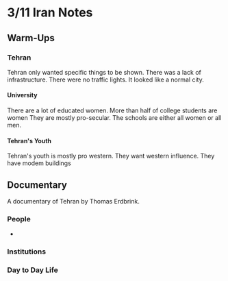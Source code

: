 # 3/11 Iran Notes
## Warm-Ups
### Tehran
Tehran only wanted specific things to be shown. There was a lack of infrastructure. There were no traffic lights. It looked like a normal city.
#### University
There are a lot of educated women. More than half of college students are women They are mostly pro-secular. The schools are either all women or all men.
#### Tehran's Youth
Tehran's youth is mostly pro western. They want western influence. They have modem buildings
## Documentary
A documentary of Tehran by Thomas Erdbrink.
### People
- 
### Institutions

### Day to Day Life

<!--stackedit_data:
eyJoaXN0b3J5IjpbLTg2NzY1MDg3NCwxNzY3MzY2OTYwXX0=
-->